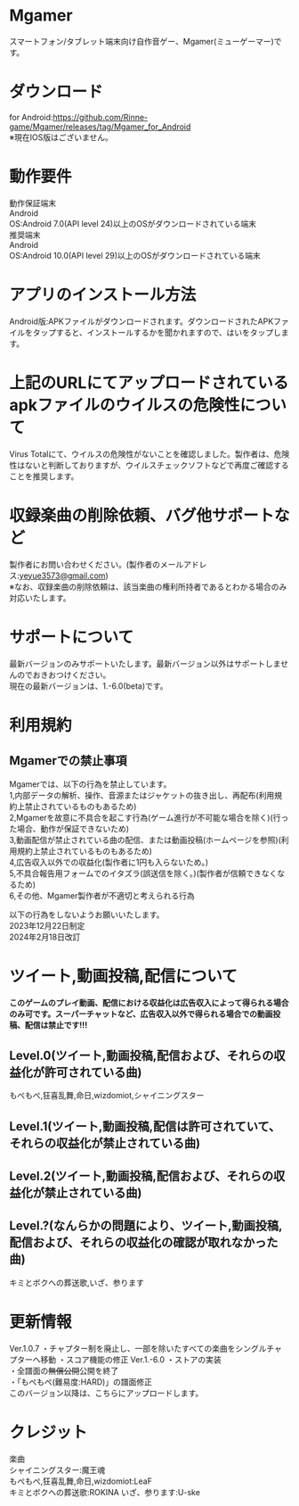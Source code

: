 # Mgamer
スマートフォン/タブレット端末向け自作音ゲー、Mgamer(ミューゲーマー)です。
# ダウンロード
for Android:https://github.com/Rinne-game/Mgamer/releases/tag/Mgamer_for_Android  
※現在IOS版はございません。
# 動作要件
動作保証端末  
Android  
OS:Android 7.0(API level 24)以上のOSがダウンロードされている端末  
推奨端末  
Android  
OS:Android 10.0(API level 29)以上のOSがダウンロードされている端末  
# アプリのインストール方法
Android版:APKファイルがダウンロードされます。ダウンロードされたAPKファイルをタップすると、インストールするかを聞かれますので、はいをタップします。
# 上記のURLにてアップロードされているapkファイルのウイルスの危険性について
Virus Totalにて、ウイルスの危険性がないことを確認しました。製作者は、危険性はないと判断しておりますが、ウイルスチェックソフトなどで再度ご確認することを推奨します。
# 収録楽曲の削除依頼、バグ他サポートなど
製作者にお問い合わせください。(製作者のメールアドレス:yeyue3573@gmail.com)  
※なお、収録楽曲の削除依頼は、該当楽曲の権利所持者であるとわかる場合のみ対応いたします。
# サポートについて
最新バージョンのみサポートいたします。最新バージョン以外はサポートしませんのでおきおつけください。  
現在の最新バージョンは、1.-6.0(beta)です。
# 利用規約
## Mgamerでの禁止事項
Mgamerでは、以下の行為を禁止しています。  
1,内部データの解析、操作、音源またはジャケットの抜き出し、再配布(利用規約上禁止されているものもあるため)  
2,Mgamerを故意に不具合を起こす行為(ゲーム進行が不可能な場合を除く)(行った場合、動作が保証できないため)  
3,動画配信が禁止されている曲の配信、または動画投稿(ホームページを参照)(利用規約上禁止されているものもあるため)  
4,広告収入以外での収益化(製作者に1円も入らないため。)  
5,不具合報告用フォームでのイタズラ(誤送信を除く。)(製作者が信頼できなくなるため)  
6,その他、Mgamer製作者が不適切と考えられる行為 
  
以下の行為をしないようお願いいたします。  
2023年12月22日制定  
2024年2月18日改訂
# ツイート,動画投稿,配信について
**このゲームのプレイ動画、配信における収益化は広告収入によって得られる場合のみ可です。スーパーチャットなど、広告収入以外で得られる場合での動画投稿、配信は禁止です!!!**
## Level.0(ツイート,動画投稿,配信および、それらの収益化が許可されている曲)
もぺもぺ,狂喜乱舞,命日,wizdomiot,シャイニングスター
## Level.1(ツイート,動画投稿,配信は許可されていて、それらの収益化が禁止されている曲)
## Level.2(ツイート,動画投稿,配信および、それらの収益化が禁止されている曲)
## Level.?(なんらかの問題により、ツイート,動画投稿,配信および、それらの収益化の確認が取れなかった曲)
キミとボクへの葬送歌,いざ、参ります
# 更新情報
Ver.1.0.7
・チャプター制を廃止し、一部を除いたすべての楽曲をシングルチャプターへ移動
・スコア機能の修正
Ver.1.-6.0
・ストアの実装  
・全譜面の~~無償公開~~公開を終了  
・「もぺもぺ(難易度:HARD)」の譜面修正  
このバージョン以降は、こちらにアップロードします。
# クレジット
楽曲  
シャイニングスター:魔王魂  
もぺもぺ,狂喜乱舞,命日,wizdomiot:LeaF  
キミとボクへの葬送歌:ROKINA
いざ、参ります:U-ske
